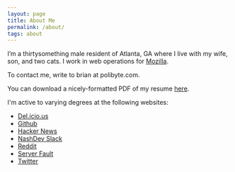 ```yaml
---
layout: page
title: About Me
permalink: /about/
tags: about
---
```



I’m a thirtysomething male resident of Atlanta, GA where I live with my wife, son, and two cats. I work in web operations for [Mozilla](https://www.mozilla.org/).

To contact me, write to brian at polibyte.com.

You can download a nicely-formatted PDF of my resume [here](/files/resume.pdf).

I'm active to varying degrees at the following websites:

*  [Del.icio.us](http://del.icio.us/sciurus)
*  [Github](http://github.com/sciurus)
*  [Hacker News](http://news.ycombinator.com/user?id=sciurus)
*  [NashDev Slack](http://www.nashdev.com/)
*  [Reddit](https://www.reddit.com/user/puerexmachina/)
*  [Server Fault](http://serverfault.com/users/71515/sciurus)
*  [Twitter](https://twitter.com/sciurus)
